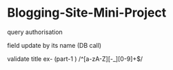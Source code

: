 # Blogging-Site-Mini-Project

query authorisation 

field update by its name (DB call)

validate  title  ex- (part-1 )  /^[a-zA-Z][-_][0-9]+$/

